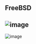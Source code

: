 FreeBSD
--------------------------------------------------
![image](https://github.com/user-attachments/assets/572480cb-47bd-4132-b396-c0a235b57e58)
--------------------------------------------------
![image](https://github.com/user-attachments/assets/3e72ec0f-1f2a-4151-9971-4e7c49c70f31)
